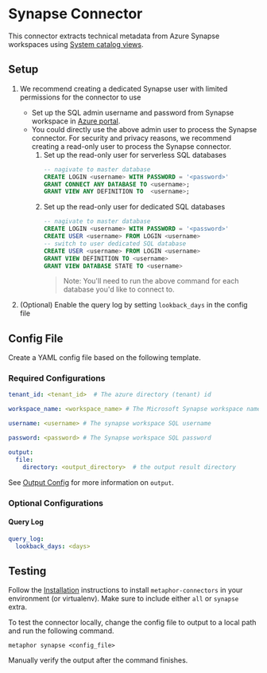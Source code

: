 # Synapse Connector

This connector extracts technical metadata from Azure Synapse workspaces using [System catalog views](https://learn.microsoft.com/en-us/sql/relational-databases/system-catalog-views/catalog-views-transact-sql?view=sql-server-ver16).

## Setup

1. We recommend creating a dedicated Synapse user with limited permissions for the connector to use
    - Set up the SQL admin username and password from Synapse workspace in [Azure portal](https://portal.azure.com/#view/HubsExtension/BrowseResource/resourceType/Microsoft.Synapse%2Fworkspaces).
    - You could directly use the above admin user to process the Synapse connector.
      For security and privacy reasons, we recommend creating a read-only user to process the Synapse connector.
      1. Set up the read-only user for serverless SQL databases
          ```sql
          -- nagivate to master database
          CREATE LOGIN <username> WITH PASSWORD = '<password>'
          GRANT CONNECT ANY DATABASE TO <username>;
          GRANT VIEW ANY DEFINITION TO  <username>;
          ```
      2. Set up the read-only user for dedicated SQL databases
          ```sql
          -- nagivate to master database
          CREATE LOGIN <username> WITH PASSWORD = '<password>'
          CREATE USER <username> FROM LOGIN <username>
          -- switch to user dedicated SQL database
          CREATE USER <username> FROM LOGIN <username>
          GRANT VIEW DEFINITION TO <username>
          GRANT VIEW DATABASE STATE TO <username>
          ```
          > Note: You'll need to run the above command for each database you'd like to connect to.

2. (Optional) Enable the query log by setting `lookback_days` in the config file

## Config File

Create a YAML config file based on the following template.

### Required Configurations

```yaml
tenant_id: <tenant_id>  # The azure directory (tenant) id

workspace_name: <workspace_name> # The Microsoft Synapse workspace name

username: <username> # The synapse workspace SQL username

password: <password> # The Synapse workspace SQL password

output:
  file:
    directory: <output_directory>  # the output result directory
```

See [Output Config](../common/docs/output.md) for more information on `output`.

### Optional Configurations
#### Query Log
```yaml
query_log:
  lookback_days: <days>
```

## Testing

Follow the [Installation](../../README.md) instructions to install `metaphor-connectors` in your environment (or virtualenv). Make sure to include either `all` or `synapse` extra.

To test the connector locally, change the config file to output to a local path and run the following command.

```shell
metaphor synapse <config_file>
```

Manually verify the output after the command finishes.
